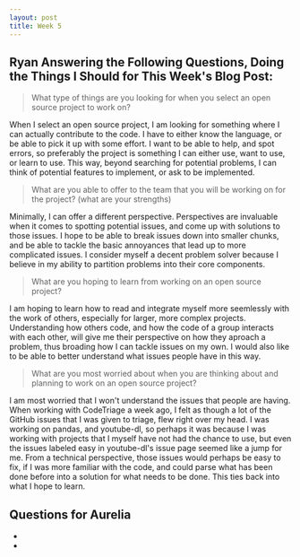 ```yaml
---
layout: post
title: Week 5
---
```


## Ryan Answering the Following Questions, Doing the Things I Should for This Week's Blog Post:

> What type of things are you looking for when you select an open source  project to work on?
  
  When I select an open source project, I am looking for something where I can actually contribute to the code.
  I have to either know the language, or be able to pick it up with some effort. I want to be able to help, 
  and spot errors, so preferably the project is something I can either use, want to use, or learn to use. This way,
  beyond searching for potential problems, I can think of potential features to implement, or ask to be implemented.

> What are you able to offer to the team that you will be working on for the project? (what are your strengths)

  Minimally, I can offer a different perspective. Perspectives are invaluable when it comes to spotting potential 
  issues, and come up with solutions to those issues. I hope to be able to break issues down into smaller chunks, and
  be able to tackle the basic annoyances that lead up to more complicated issues. I consider myself a decent problem solver
  because I believe in my ability to partition problems into their core components. 

> What are you hoping to learn from working on an open source project?

  I am hoping to learn how to read and integrate myself more seemlessly with the work of others, especially for larger,
  more complex projects. Understanding how others code, and how the code of a group interacts with each other, will give 
  me their perspective on how they aproach a problem, thus broading how I can tackle issues on my own. I would also like
  to be able to better understand what issues people have in this way. 

> What are you most worried about when you are thinking about and planning to work on an open source project?

  I am most worried that I won't understand the issues that people are having. When working with CodeTriage a week ago, 
  I felt as though a lot of the GitHub issues that I was given to triage, flew right over my head. I was working on pandas,
  and youtube-dl, so perhaps it was because I was working with projects that I myself have not had the chance to use, but
  even the issues labeled easy in youtube-dl's issue page seemed like a jump for me. From a technical perspective, those 
  issues would perhaps be easy to fix, if I was more familiar with the code, and could parse what has been done before 
  into a solution for what needs to be done. This ties back into what I hope to learn. 

## Questions for Aurelia

  - 
  
  - 
